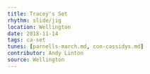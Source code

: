 ```yaml
---
title: Tracey's Set
rhythm: slide/jig
location: Wellington
date: 2018-11-14
tags: ca-set
tunes: [parnells-march.md, con-cassidys.md]
contributor: Andy Linton
source: Wellington
---
```

